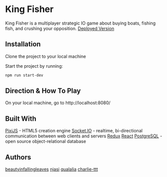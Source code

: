 # King Fisher

King Fisher is a multiplayer strategic IO game about buying boats, fishing fish, and crushing your opposition.
[Deployed Version](https://kingfishergame.herokuapp.com/)

## Installation

Clone the project to your local machine

Start the project by running:

```bash
npm run start-dev
```

## Direction & How To Play

On your local machine, go to http://localhost:8080/

## Built With

[PixiJS](https://pixijs.io/) - HTML5 creation engine
[Socket.IO](https://socket.io/) - realtime, bi-directional communication between web clients and servers
[Redux](https://redux.js.org/)
[React](https://reactjs.org/)
[PostgreSQL](https://www.postgresql.org/) - open source object-relational database

## Authors

[beautyinfallingleaves](https://github.com/beautyinfallingleaves)
[njasi](https://github.com/njasi)
[qualalia](https://github.com/qualalia)
[charlie-ttt](https://github.com/charlie-ttt)
